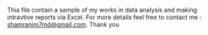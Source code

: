 Thia file contain a sample of my works in data analysis and making intravtive reports via Excel. 
For more details feel free to contact me : shamranim7md@gmail.com.
Thank you
